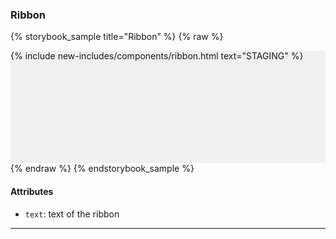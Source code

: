 ### Ribbon

{% storybook_sample title="Ribbon" %}
{% raw %}
<div style="position: relative; height: 180px; background-color: #f0f0f0; overflow: hidden;">
{%
  include new-includes/components/ribbon.html
  text="STAGING"
%}
</div>
{% endraw %}
{% endstorybook_sample %}

#### Attributes

- `text`: text of the ribbon

---
